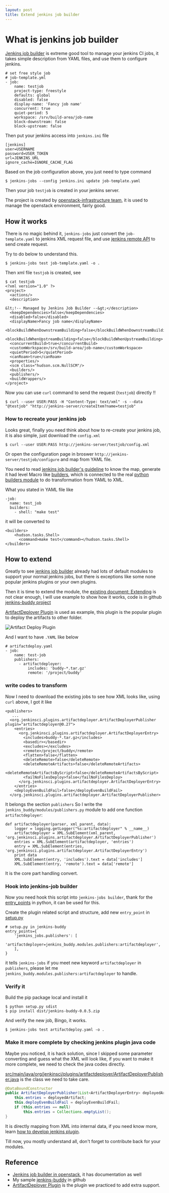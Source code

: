 ```yaml
---
layout: post
title: Extend jenkins job builder
---
```


# What is jenkins job builder #

[Jenkins job builder][jjb] is extreme good tool to manage your jenkins CI jobs, it takes simple description from YAML files, and use them to configure jenkins.

	# set free style job
	# job-template.yml
	- job:
	    name: testjob
	    project-type: freestyle
	    defaults: global
	    disabled: false
	    display-name: 'Fancy job name'
	    concurrent: true
	    quiet-period: 5
	    workspace: /srv/build-area/job-name
	    block-downstream: false
	    block-upstream: false
 
Then put your jenkins access into `jenkins.ini` file   

	[jenkins]
	user=USERNAME
	password=USER_TOKEN
	url=JENKINS_URL
	ignore_cache=IGNORE_CACHE_FLAG

Based on the job configuration above, you just need to type command

	$ jenkins-jobs --config jenkins.ini update job-template.yaml 

Then your job `testjob` is created in your jenkins server.

The project is created by [openstack-infrastructure team](https://wiki.openstack.org/wiki/InfraTeam), it is used to manage the openstack environment, fairly good.

## How it works ##

There is no magic behind it, `jenkins-jobs` just convert the `job-template.yaml` to jenkins XML request file, and use [jenkins remote API](https://wiki.jenkins-ci.org/display/JENKINS/Remote+access+API) to send create request.

Try to do below to understand this.

	$ jenkins-jobs test job-template.yaml -o .

Then xml file `testjob` is created, see

	$ cat testjob
	<?xml version="1.0" ?>
	<project>
	  <actions/>
	  <description>
	
	&lt;!-- Managed by Jenkins Job Builder --&gt;</description>
	  <keepDependencies>false</keepDependencies>
	  <disabled>false</disabled>
	  <displayName>Fancy job name</displayName>
	  <blockBuildWhenDownstreamBuilding>false</blockBuildWhenDownstreamBuilding>
	  <blockBuildWhenUpstreamBuilding>false</blockBuildWhenUpstreamBuilding>
	  <concurrentBuild>true</concurrentBuild>
	  <customWorkspace>/srv/build-area/job-name</customWorkspace>
	  <quietPeriod>5</quietPeriod>
	  <canRoam>true</canRoam>
	  <properties/>
	  <scm class="hudson.scm.NullSCM"/>
	  <builders/>
	  <publishers/>
	  <buildWrappers/>
	</project>

Now you can use `curl` command to send the request (`testjob`) directly !!

	$ curl --user USER:PASS -H "Content-Type: text/xml" -s --data "@testjob" "http://jenkins-server/createItem?name=testjob"

### How to recreate your jenkins job ###

Looks great, finally you need think about how to re-create your jenkins job, it is also simple, just download the `config.xml`

	$ curl --user USER:PASS http://jenkins-server/testjob/config.xml

Or open the configuration page in broswer `http://jenkins-server/testjob/configure` and map from YAML file.

You need to read [jenkins job builder's guideline](http://ci.openstack.org/jenkins-job-builder/configuration.html) to know the map, generate it had level Macro like [builders](http://ci.openstack.org/jenkins-job-builder/builders.html), which is connected to the real [python builders module](https://github.com/openstack-infra/jenkins-job-builder/blob/master/jenkins_jobs/modules/builders.py) to do transformation from YAML to XML. 

What you stated in YAML file like
	
	-job:
	  name: test_job	
	  builders:
	    - shell: "make test"

it will be converted to
 
	<builders>
		<hudson.tasks.Shell>
		  <command>make test</command></hudson.tasks.Shell>
	</builders>

## How to extend ##

Greatly to see [jenkins job builder][jjb] already had lots of default modules to support your normal jenkins jobs, but there is exceptions like some none popular jenkins plugins or your own plugins.

Then it is time to extend the module, the [existing document: Extending](http://ci.openstack.org/jenkins-job-builder/extending.html) is not clear enough, I will use example to show how it works, code is in github [jenkins-buddy project](https://github.com/larrycai/jenkins-buddy)

[ArtifactDeployer Plugin](https://wiki.jenkins-ci.org/display/JENKINS/ArtifactDeployer+Plugin) is used as example, this plugin is the popular plugin to deploy the artifacts to other folder.

![Artifact Deploy Plugin][img-artifactdeployer]

And I want to have `.YAML` like below

    # artifactdeploy.yaml
	- job:
	    name: test-job
	    publishers:
	      - artifactdeployer: 
	          includes: 'buddy-*.tar.gz'
	          remote: '/project/buddy'

### write codes to transform ###

Now I need to download the existing jobs to see how XML looks like, using `curl` above, I got it like

	<publishers>
       ...	
	  <org.jenkinsci.plugins.artifactdeployer.ArtifactDeployerPublisher plugin="artifactdeployer@0.27">
		<entries>
		  <org.jenkinsci.plugins.artifactdeployer.ArtifactDeployerEntry>
		    <includes>buddy-*.tar.gz</includes>
		    <basedir></basedir>
		    <excludes></excludes>
		    <remote>/project/buddy</remote>
		    <flatten>false</flatten>
		    <deleteRemote>false</deleteRemote>
		    <deleteRemoteArtifacts>false</deleteRemoteArtifacts>
		    <deleteRemoteArtifactsByScript>false</deleteRemoteArtifactsByScript>
		    <failNoFilesDeploy>false</failNoFilesDeploy>
		  </org.jenkinsci.plugins.artifactdeployer.ArtifactDeployerEntry>
		</entries>
		<deployEvenBuildFail>false</deployEvenBuildFail>
	  </org.jenkinsci.plugins.artifactdeployer.ArtifactDeployerPublisher> 

It belongs the section `publishers` So I write the `jenkins_buddy/modules/publishers.py` module to add one function `artifactdeployer`:

	def artifactdeployer(parser, xml_parent, data):
	    logger = logging.getLogger("%s:artifactdeployer" % __name__)
	    artifactdeployer = XML.SubElement(xml_parent, 'org.jenkinsci.plugins.artifactdeployer.ArtifactDeployerPublisher')
	    entries = XML.SubElement(artifactdeployer, 'entries')
	    entry = XML.SubElement(entries, 'org.jenkinsci.plugins.artifactdeployer.ArtifactDeployerEntry')
	    print data
	    XML.SubElement(entry, 'includes').text = data['includes']
	    XML.SubElement(entry, 'remote').text = data['remote']

It is the core part handling convert.

### Hook into jenkins-job builder ###

Now you need hook this script into `jenkins-jobs builder`, thank for the [entry_points](http://docs.pylonsproject.org/projects/pylons-webframework/en/latest/advanced_pylons/entry_points_and_plugins.html) in python, it can be used for this.

Create the plugin related script and structure, add new `entry_point` in [setup.py](https://github.com/larrycai/jenkins-buddy/blob/master/setup.py)

	# setup.py in jenkins-buddy
	entry_points={
	    'jenkins_jobs.publishers': [
	        'artifactdeployer=jenkins_buddy.modules.publishers:artifactdeployer',
	    ],
	}

it tells `jenkins-jobs` if you meet new keyword `artifactdeployer` in `publishers`, please let me `jenkins_buddy.modules.publishers:artifactdeployer` to handle.

### Verify it ###

Build the pip package local and install it 

	$ python setup.py sdist
	$ pip install dist/jenkins-buddy-0.0.5.zip
 
And verify the new job, Bingo, it works.

    $ jenkins-jobs test artifactdeploy.yaml -o . 

### Make it more complete by checking jenkins plugin java code ###

Maybe you noticed, it is hack solution, since I skipped some parameter converting and guess what the XML will look like, if you want to make it more complete, we need to check the java codes directly.

[src/main/java/org/jenkinsci/plugins/artifactdeployer/ArtifactDeployerPublisher.java](https://github.com/jenkinsci/artifactdeployer-plugin/blob/master/src/main/java/org/jenkinsci/plugins/artifactdeployer/ArtifactDeployerPublisher.java) is the class we need to take care.

```java
@DataBoundConstructor
public ArtifactDeployerPublisher(List<ArtifactDeployerEntry> deployedArtifact, boolean deployEvenBuildFail) {
    this.entries = deployedArtifact;
    this.deployEvenBuildFail = deployEvenBuildFail;
    if (this.entries == null)
        this.entries = Collections.emptyList();
}
```

It is directly mapping from XML into internal data, if you need know more, learn [how to develop jenkins plugin](https://wiki.jenkins-ci.org/display/JENKINS/Plugin+tutorial).

Till now, you mostly understand all, don't forget to contribute back for your modules.

## Reference ##

* [Jenkins job builder in openstack][jjb], it has documentation as well
* My sample [jenkins-buddy](https://github.com/larrycai/jenkins-buddy) in github
* [ArtifactDeployer Plugin](https://wiki.jenkins-ci.org/display/JENKINS/ArtifactDeployer+Plugin) is the plugin we practiced to add extra support.

[jjb]: http://ci.openstack.org/jenkins-job-builder/extending.html
[img-artifactdeployer]: http://larrycaiyu.com/blog/images/artifactdeploy.png